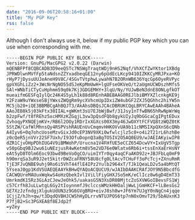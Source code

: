 ```yaml
---
date: "2016-09-06T20:58:16+01:00"
title: "My PGP Key"
rss: false
---
```


Although I don't always use it, below if my public PGP key which you can use when corresponding with me.

	-----BEGIN PGP PUBLIC KEY BLOCK-----
	Version: GnuPG/MacGPG2 v2.0.22 (Darwin)
	mQENBFPf8CQBCADB3D9eeQSTc7NSWgTraqtWDj9nHS2Nqf/VhXCfZwYKtor1XBdg
	JPRWDlwnMVfFp5taNdsnZZYxadbeqGE12ny6pUdEcLKcp9410IZKKCyMRJPxa+KO
	rHyP7jDysuUUJeAneH9V8C/4SGvTVtphwLywahN7B2ORnWB636YqcGp6OyeRVPyc
	gpVXGhLiZz2+3WcNrNgNO55dSJeKpMmUwH+lgUFseOKVeO/t2aUgmUCWDszhMfs5
	SAl+WNbTiCTyCuHphmm59q0k7Kj3GDGEMHY+3lqU/Ny/YUJwBeN3dnE8ONLgfkOT
	mueaifmGESFqIylQc24K4S5yLh1k88d8REnhABEBAAG0REJlbiBMYXZlcnkgKE9j
	Y2FzaW9uYWxseSBjYWxsZWQgRm9ycXVhcmUpIDxiZW4ubGF2ZXJ5QGhhc2hiYW5n
	MC5jb20+iQE3BBMBCgAhBQJT3/AkAhsDBQsJCAcDBRUKCQgLBRYCAwEAAh4BAheA
	AAoJEB8k5j03kFtx30IIAL+gWKmt3sU7EJbWjBwf/31Jsy1nTfwBN65hRwNpWrWq
	b2zpFwf/t8fREhz5xcHMXzKZGqjL3vw3pQsdFQb8gykUIyJq9bGGcaCgIPgtEDux
	ZvhoqyPXNQEjmKV+/RB6l2OOy1RDrIxXGXcs00X3my46JwOXYtFCFVQ8tzWQZ0tK
	5StZW/CafWlMhnsQy4RSPVshRAUEnUvCmqmvHHKOVvUA9b11cNMSIXpQXnS6cQNb
	A4Iyv6+0q7ohcUoseMzvGixJd0cEP3NV9XKi0wfwlcjlz5c0+o4i2T21rL6hzhBe
	z0cQeR5jnVVr22SF7Uxh/I93OfuDopnQ3aBgTO5IV2O5AQ0EU9/wJAEIAKyiwIP8
	dZR1CjvOHpPDhIUG4V9iBMWohP/Urucna1V4FHfUE5eCCZ654DcwVY+IxUgV5Tgp
	v50pGbq9BJ2wu61uNEzjusR4wKetm8V5m2VD76e0Wlatx6Rb6i+tssEnXaErHsNY
	eAt5yD8TOlm6Eoc93bwd9BeVoOgCO/uimIYTr0qy4aqCFaAKO92z+JBJFbLq0mF9
	h90mrqSa3uR9J2et5kitrDWZcaFRNY58U8cfg0LtAcvTCHuFf3oPcTcj+ZXnuRmR
	TjE3FJvQNBE9uhj9Ro6i5VhT44flE4IPz2Yulb2964xT/TJk1QeaLD2v5a4bMtQT
	5YseaJ0gp1KdVSUAEQEAAYkBHwQYAQoACQUCU9/wJAIbDAAKCRAfJOY9N5BbcdfG
	CACWQUreMAUuxWqkwS4oHzQbekIvl1ViLlFiyGHXJSo5mK/eClIcz8w6gD4EmT33
	UmrkmdK15Rz3GiAzCJewJeOhk5/uakasG5N3XsDR0BMjtcZoSXVWGoIBevsFS1Wj
	c57Crfh8JuLLwtgL6Gy2tIoynnmfJ9clccsWMzkHHOaljWwLjGmHKCF+lLBesGs2
	GE7XzJzfndgjXlgukUdUN3z9G6GVgBRU+eivJ8sh8w+JF6Ym7UJgY0nNgCn4jqqe
	1CjjZ/hJh+qw/t3DqdQVBHJCWShHyDLrrvNTUJPOS6tp7nN0xOmvT29/5bAUxnK3
	P7fjB2+Sc3PGXEA8f8EJdp2f
	=yZey
	-----END PGP PUBLIC KEY BLOCK-----

